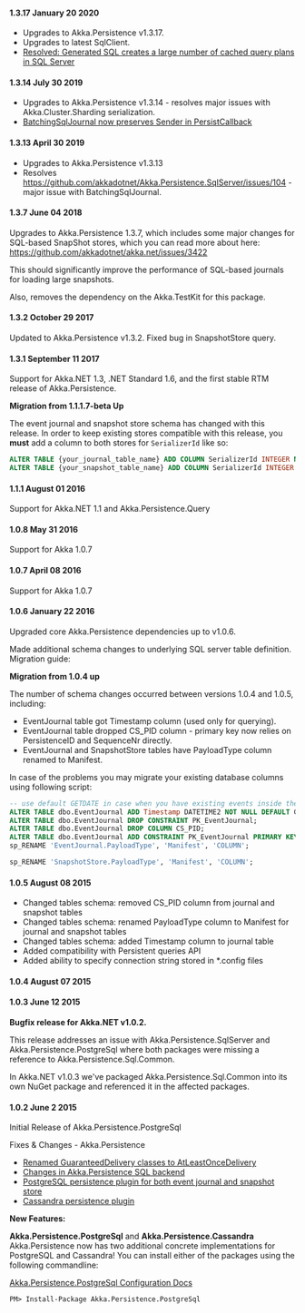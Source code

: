 #### 1.3.17 January 20 2020 ####
* Upgrades to Akka.Persistence v1.3.17.
* Upgrades to latest SqlClient.
* [Resolved: Generated SQL creates a large number of cached query plans in SQL Server](https://github.com/akkadotnet/akka.net/issues/4141)


#### 1.3.14 July 30 2019 ####
* Upgrades to Akka.Persistence v1.3.14 - resolves major issues with Akka.Cluster.Sharding serialization.
* [BatchingSqlJournal now preserves Sender in PersistCallback](https://github.com/akkadotnet/akka.net/pull/3779)

#### 1.3.13 April 30 2019 ####
* Upgrades to Akka.Persistence v1.3.13
* Resolves https://github.com/akkadotnet/Akka.Persistence.SqlServer/issues/104 - major issue with BatchingSqlJournal.

#### 1.3.7 June 04 2018 ####
Upgrades to Akka.Persistence 1.3.7, which includes some major changes for SQL-based SnapShot stores, which you can read more about here: https://github.com/akkadotnet/akka.net/issues/3422

This should significantly improve the performance of SQL-based journals for loading large snapshots.

Also, removes the dependency on the Akka.TestKit for this package.


#### 1.3.2 October 29 2017 ####

Updated to Akka.Persistence v1.3.2. Fixed bug in SnapshotStore query.

#### 1.3.1 September 11 2017 ####

Support for Akka.NET 1.3, .NET Standard 1.6, and the first stable RTM release of Akka.Persistence.

**Migration from 1.1.1.7-beta Up**

The event journal and snapshot store schema has changed with this release.  In order to keep existing stores compatible with this release, you **must** add a column to both stores for `SerializerId` like so:

```sql
ALTER TABLE {your_journal_table_name} ADD COLUMN SerializerId INTEGER NULL
ALTER TABLE {your_snapshot_table_name} ADD COLUMN SerializerId INTEGER NULL
```

#### 1.1.1 August 01 2016 ####
Support for Akka.NET 1.1 and Akka.Persistence.Query

#### 1.0.8 May 31 2016 ####
Support for Akka 1.0.7
 
#### 1.0.7 April 08 2016 ####
Support for Akka 1.0.7
 
#### 1.0.6 January 22 2016 ####
Upgraded core Akka.Persistence dependencies up to v1.0.6.

Made additional schema changes to underlying SQL server table definition. Migration guide:

**Migration from 1.0.4 up**

The number of schema changes occurred between versions 1.0.4 and 1.0.5, including:

- EventJournal table got Timestamp column (used only for querying).
- EventJournal table dropped CS_PID column - primary key now relies on PersistenceID and SequenceNr directly.
- EventJournal and SnapshotStore tables have PayloadType column renamed to Manifest.

In case of the problems you may migrate your existing database columns using following script:

```sql
-- use default GETDATE in case when you have existing events inside the journal
ALTER TABLE dbo.EventJournal ADD Timestamp DATETIME2 NOT NULL DEFAULT GETDATE();
ALTER TABLE dbo.EventJournal DROP CONSTRAINT PK_EventJournal;
ALTER TABLE dbo.EventJournal DROP COLUMN CS_PID;
ALTER TABLE dbo.EventJournal ADD CONSTRAINT PK_EventJournal PRIMARY KEY (PersistenceID, SequenceNr);
sp_RENAME 'EventJournal.PayloadType', 'Manifest', 'COLUMN';

sp_RENAME 'SnapshotStore.PayloadType', 'Manifest', 'COLUMN';
```


#### 1.0.5 August 08 2015 ####

- Changed tables schema: removed CS_PID column from journal and snapshot tables
- Changed tables schema: renamed PayloadType column to Manifest for journal and snapshot tables
- Changed tables schema: added Timestamp column to journal table
- Added compatibility with Persistent queries API
- Added ability to specify connection string stored in \*.config files

#### 1.0.4 August 07 2015 ####

#### 1.0.3 June 12 2015 ####
**Bugfix release for Akka.NET v1.0.2.**

This release addresses an issue with Akka.Persistence.SqlServer and Akka.Persistence.PostgreSql where both packages were missing a reference to Akka.Persistence.Sql.Common.

In Akka.NET v1.0.3 we've packaged Akka.Persistence.Sql.Common into its own NuGet package and referenced it in the affected packages.

#### 1.0.2 June 2 2015
Initial Release of Akka.Persistence.PostgreSql

Fixes & Changes - Akka.Persistence
* [Renamed GuaranteedDelivery classes to AtLeastOnceDelivery](https://github.com/akkadotnet/akka.net/pull/984)
* [Changes in Akka.Persistence SQL backend](https://github.com/akkadotnet/akka.net/pull/963)
* [PostgreSQL persistence plugin for both event journal and snapshot store](https://github.com/akkadotnet/akka.net/pull/971)
* [Cassandra persistence plugin](https://github.com/akkadotnet/akka.net/pull/995)

**New Features:**

**Akka.Persistence.PostgreSql** and **Akka.Persistence.Cassandra**
Akka.Persistence now has two additional concrete implementations for PostgreSQL and Cassandra! You can install either of the packages using the following commandline:

[Akka.Persistence.PostgreSql Configuration Docs](https://github.com/akkadotnet/akka.net/tree/dev/src/contrib/persistence/Akka.Persistence.PostgreSql)
```
PM> Install-Package Akka.Persistence.PostgreSql
```

